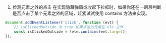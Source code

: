 
1. 检测元素之外的点击
在实现隐藏弹窗或收起下拉框时，如果你还在一层层判断是否点击了某个元素之外的区域，赶紧试试使用 contains 方法来实现。
```js
document.addEventListener('click', function (evt) {
    // isClickedOutside 为 true 如果点击的元素在 ele 之外
    const isClickedOutside = !ele.contains(evt.target);
});

```
